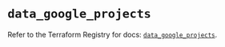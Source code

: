 # `data_google_projects`

Refer to the Terraform Registry for docs: [`data_google_projects`](https://registry.terraform.io/providers/hashicorp/google-beta/5.40.0/docs/data-sources/google_projects).
